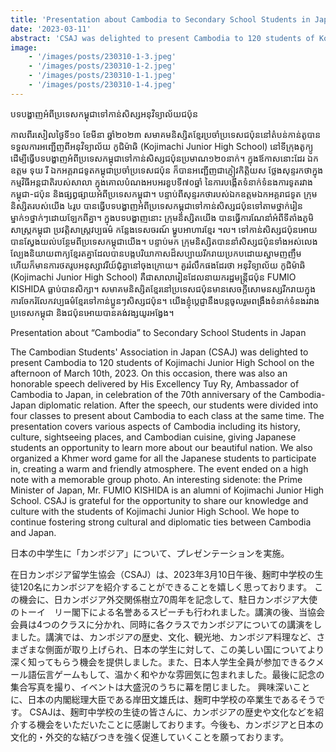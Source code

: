 ```yaml
---
title: 'Presentation about Cambodia to Secondary School Students in Japan'
date: '2023-03-11'
abstract: 'CSAJ was delighted to present Cambodia to 120 students of Kojimachi Junior High School on the afternoon of March 10th, 2023.  '
image: 
    - '/images/posts/230310-1-3.jpeg'
    - '/images/posts/230310-1-2.jpeg'
    - '/images/posts/230310-1-1.jpeg'
    - '/images/posts/230310-1-4.jpeg'
---
```


បទបង្ហាញអំពីប្រទេសកម្ពុជាទៅកាន់សិស្សអនុវិទ្យាល័យជប៉ុន

កាលពីរសៀលថ្ងៃទី១០  ខែមីនា ឆ្នាំ២០២៣​ សមាគមនិស្សិតខ្មែរប្រចាំប្រទេសជប៉ុននៅតំបន់កាន់តូ​ បានទទួលការអញ្ជើញពីអនុវិទ្យាល័យ​ កូជិម៉ាឆិ (Kojimachi Junior High School) នៅទីក្រុងតូក្យូ​ ដើម្បីធ្វើបទបង្ហាញអំពីប្រទេសកម្ពុជា​ទៅកាន់សិស្សជប៉ុនប្រមាណ​១២០នាក់។
ក្នុងឪកាសនោះដែរ​ ឯកឧត្តម ទុយ រី ឯកអគ្គរាជទូតកម្ពុជាប្រចាំប្រទេសជប៉ុន  ក៏បានអញ្ជើញជាភ្ញៀវកិត្តិយស  ថ្លែងសុន្ទរកថាក្នុងកម្មវិធីអន្តជាតិរបស់សាលា​ ក្នុងគោលបំណងអបអរខួបទី៧០ឆ្នាំ នៃការបង្កើតទំនាក់ទំនងការទូតរវាងកម្ពុជា-ជប៉ុន និងផ្សព្វផ្សាយអំពីប្រទេសកម្ពុជា។ បន្ទាប់ពីសុន្ទរកថារបស់​ឯកឧត្តមឯកអគ្គរាជទូត  ក្រុមនិស្សិតរបស់យើង​ ៤រូប បានធ្វើបទបង្ហាញអំពីប្រទេសកម្ពុជាទៅកាន់សិស្សជប៉ុនទៅតាមថ្នាក់រៀន​ ម្នាក់១ថ្នាក់ៗដោយឡែកពីគ្នា​។ ក្នុងបទបង្ហាញនោះ​ ក្រុមនិស្សិតយើង​ បានធ្វើការណែនាំអំពី​ទីតាំងភូមិសាស្រ្ត​កម្ពុជា ប្រវត្តិសាស្រ្ត​ វប្បធម៌​ កន្លែងទេសចរណ៍ ម្ហូបអាហារខ្មែរ ។ល។ ទៅកាន់សិស្សជប៉ុនអោយបានស្វែងយល់បន្ថែមពីប្រទេសកម្ពុជាយើង។ បន្ទាប់មក
ក្រុមនិស្សិតបាននាំសិស្សជប៉ុនទាំងអស់លេងល្បែងនិយាយពាក្យខ្មែរតគ្នាដែលបានបង្កបរិយាកាសដ៏សប្បាយរីករាយប្រកបដោយស្នាមញញឹម ហើយក៏មានការថតរូបអនុស្សាវរីយ៍ជុំគ្នានៅចុងក្រោយ។ គួររំលឹកផងដែរថា អនុវិទ្យាល័យ​ កូជិម៉ាឆិ (Kojimachi Junior High School) គឺជាសាលារៀនដែលនាយករដ្ឋមន្ត្រីជប៉ុន FUMIO KISHIDA ធ្លាប់បានសិក្សា។
សមាគមនិស្សិតខ្មែរនៅប្រទេសជប៉ុនមានសេចក្តីសោមនស្សរីករាយក្នុងការចែករំលែកវប្បធម៌ខ្មែរទៅកាន់ប្អូនៗសិស្សជប៉ុន។ យើងខ្ញុំប្តេជ្ញានឹងបន្តចូលរួមពង្រឹងទំនាក់ទំនងរវាងប្រទេសកម្ពុជា និងជប៉ុនអោយបានគង់វង្សយូរអង្វែង។

Presentation about “Cambodia” to Secondary School Students in Japan

The Cambodian Students' Association in Japan (CSAJ) was delighted to present Cambodia to 120 students of Kojimachi Junior High School on the afternoon of March 10th, 2023. 
On this occasion, there was also an honorable speech delivered by His Excellency Tuy Ry, Ambassador of Cambodia to Japan, in celebration of the 70th anniversary of the Cambodia-Japan diplomatic relation. After the speech, our students were divided into four classes to present about Cambodia to each class at the same time. The presentation covers various aspects of Cambodia including its history, culture, sightseeing places, and Cambodian cuisine, giving Japanese students an opportunity to learn more about our beautiful nation. We also organized a Khmer word game for all the Japanese students to participate in, creating a warm and friendly atmosphere. The event ended on a high note with a memorable group photo.
An interesting sidenote: the Prime Minister of Japan, Mr. FUMIO KISHIDA is an alumni of Kojimachi Junior High School.
CSAJ is grateful for the opportunity to share our knowledge and culture with the students of Kojimachi Junior High School. We hope to continue fostering strong  cultural and diplomatic ties between Cambodia and Japan.

日本の中学生に「カンボジア」について、プレゼンテーションを実施。

在日カンボジア留学生協会（CSAJ）は、2023年3月10日午後、麹町中学校の生徒120名にカンボジアを紹介することができることを嬉しく思っております。
この機会に、日カンボジア外交関係樹立70周年を記念して、駐日カンボジア大使のトーイ　リー閣下による名誉あるスピーチも行われました。講演の後、当協会会員は4つのクラスに分かれ、同時に各クラスでカンボジアについての講演をしました。講演では、カンボジアの歴史、文化、観光地、カンボジア料理など、さまざまな側面が取り上げられ、日本の学生に対して、この美しい国についてより深く知ってもらう機会を提供しました。また、日本人学生全員が参加できるクメール語伝言ゲームもして、温かく和やかな雰囲気に包まれました。最後に記念の集合写真を撮り、イベントは大盛況のうちに幕を閉じました。
興味深いことに、日本の内閣総理大臣である岸田文雄氏は、麹町中学校の卒業生であるそうです。
CSAJは、麹町中学校の生徒の皆さんに、カンボジアの歴史や文化などを紹介する機会をいただいたことに感謝しております。今後も、カンボジアと日本の文化的・外交的な結びつきを強く促進していくことを願っております。